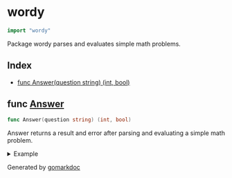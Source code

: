 <!-- Code generated by gomarkdoc. DO NOT EDIT -->

# wordy

```go
import "wordy"
```

Package wordy parses and evaluates simple math problems\.

## Index

- [func Answer(question string) (int, bool)](<#func-answer>)


## func [Answer](<https://github.com/vpayno/exercism-workspace/blob/main/go/wordy/wordy.go#L12>)

```go
func Answer(question string) (int, bool)
```

Answer returns a result and error after parsing and evaluating a simple math problem\.

<details><summary>Example</summary>
<p>

```go
{
	fmt.Println(Answer("What is 5?"))
	fmt.Println(Answer("What is 5 plus 3?"))
	fmt.Println(Answer("What is 5 minus 3?"))
	fmt.Println(Answer("What is 5 multiplied by 3?"))
	fmt.Println(Answer("What is 5 divided by 3?"))
	fmt.Println(Answer("What is 5 raised to the 3rd power?"))

}
```

#### Output

```
5 true
8 true
2 true
15 true
1 true
125 true
```

</p>
</details>



Generated by [gomarkdoc](<https://github.com/princjef/gomarkdoc>)
